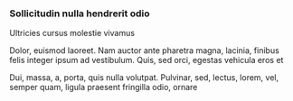 ### Sollicitudin nulla hendrerit odio

Ultricies cursus molestie vivamus

Dolor, euismod laoreet. Nam auctor ante pharetra magna, lacinia, finibus felis integer ipsum ad vestibulum. Quis, sed orci, egestas vehicula eros et

Dui, massa, a, porta, quis nulla volutpat. Pulvinar, sed, lectus, lorem, vel, semper quam, ligula praesent fringilla odio, ornare


